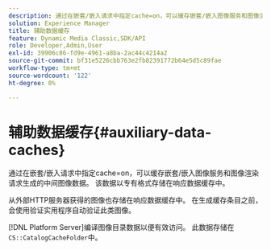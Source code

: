 ```yaml
---
description: 通过在嵌套/嵌入请求中指定cache=on，可以缓存嵌套/嵌入图像服务和图像渲染请求生成的中间图像数据。 该数据以专有格式存储在响应数据缓存中。
solution: Experience Manager
title: 辅助数据缓存
feature: Dynamic Media Classic,SDK/API
role: Developer,Admin,User
exl-id: 39906c86-fd9e-4961-a8ba-2ac44c4214a2
source-git-commit: bf31e5226cbb763e2fb82391772b64e5d5c89fae
workflow-type: tm+mt
source-wordcount: '122'
ht-degree: 0%

---
```


# 辅助数据缓存{#auxiliary-data-caches}

通过在嵌套/嵌入请求中指定cache=on，可以缓存嵌套/嵌入图像服务和图像渲染请求生成的中间图像数据。 该数据以专有格式存储在响应数据缓存中。

从外部HTTP服务器获得的图像也存储在响应数据缓存中。 在生成缓存条目之前，会使用验证实用程序自动验证此类图像。

[!DNL Platform Server]编译图像目录数据以便有效访问。 此数据存储在`CS::CatalogCacheFolder`中。
